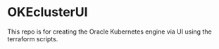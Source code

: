# OKEclusterUI
This repo is for creating the Oracle Kubernetes engine via UI using the terraform scripts.
